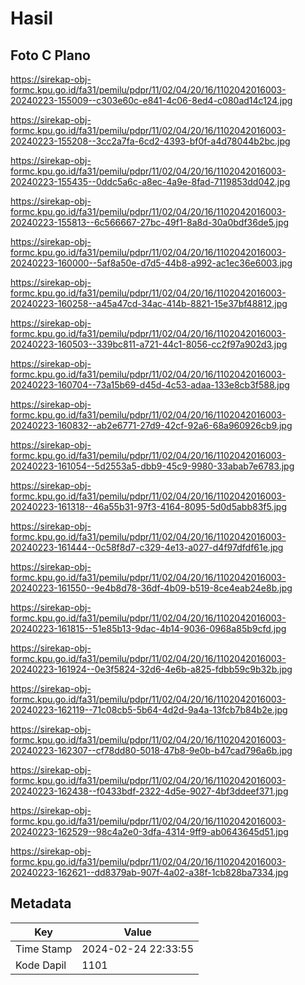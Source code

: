 # Hasil

## Foto C Plano

https://sirekap-obj-formc.kpu.go.id/fa31/pemilu/pdpr/11/02/04/20/16/1102042016003-20240223-155009--c303e60c-e841-4c06-8ed4-c080ad14c124.jpg

https://sirekap-obj-formc.kpu.go.id/fa31/pemilu/pdpr/11/02/04/20/16/1102042016003-20240223-155208--3cc2a7fa-6cd2-4393-bf0f-a4d78044b2bc.jpg

https://sirekap-obj-formc.kpu.go.id/fa31/pemilu/pdpr/11/02/04/20/16/1102042016003-20240223-155435--0ddc5a6c-a8ec-4a9e-8fad-7119853dd042.jpg

https://sirekap-obj-formc.kpu.go.id/fa31/pemilu/pdpr/11/02/04/20/16/1102042016003-20240223-155813--6c566667-27bc-49f1-8a8d-30a0bdf36de5.jpg

https://sirekap-obj-formc.kpu.go.id/fa31/pemilu/pdpr/11/02/04/20/16/1102042016003-20240223-160000--5af8a50e-d7d5-44b8-a992-ac1ec36e6003.jpg

https://sirekap-obj-formc.kpu.go.id/fa31/pemilu/pdpr/11/02/04/20/16/1102042016003-20240223-160258--a45a47cd-34ac-414b-8821-15e37bf48812.jpg

https://sirekap-obj-formc.kpu.go.id/fa31/pemilu/pdpr/11/02/04/20/16/1102042016003-20240223-160503--339bc811-a721-44c1-8056-cc2f97a902d3.jpg

https://sirekap-obj-formc.kpu.go.id/fa31/pemilu/pdpr/11/02/04/20/16/1102042016003-20240223-160704--73a15b69-d45d-4c53-adaa-133e8cb3f588.jpg

https://sirekap-obj-formc.kpu.go.id/fa31/pemilu/pdpr/11/02/04/20/16/1102042016003-20240223-160832--ab2e6771-27d9-42cf-92a6-68a960926cb9.jpg

https://sirekap-obj-formc.kpu.go.id/fa31/pemilu/pdpr/11/02/04/20/16/1102042016003-20240223-161054--5d2553a5-dbb9-45c9-9980-33abab7e6783.jpg

https://sirekap-obj-formc.kpu.go.id/fa31/pemilu/pdpr/11/02/04/20/16/1102042016003-20240223-161318--46a55b31-97f3-4164-8095-5d0d5abb83f5.jpg

https://sirekap-obj-formc.kpu.go.id/fa31/pemilu/pdpr/11/02/04/20/16/1102042016003-20240223-161444--0c58f8d7-c329-4e13-a027-d4f97dfdf61e.jpg

https://sirekap-obj-formc.kpu.go.id/fa31/pemilu/pdpr/11/02/04/20/16/1102042016003-20240223-161550--9e4b8d78-36df-4b09-b519-8ce4eab24e8b.jpg

https://sirekap-obj-formc.kpu.go.id/fa31/pemilu/pdpr/11/02/04/20/16/1102042016003-20240223-161815--51e85b13-9dac-4b14-9036-0968a85b9cfd.jpg

https://sirekap-obj-formc.kpu.go.id/fa31/pemilu/pdpr/11/02/04/20/16/1102042016003-20240223-161924--0e3f5824-32d6-4e6b-a825-fdbb59c9b32b.jpg

https://sirekap-obj-formc.kpu.go.id/fa31/pemilu/pdpr/11/02/04/20/16/1102042016003-20240223-162119--71c08cb5-5b64-4d2d-9a4a-13fcb7b84b2e.jpg

https://sirekap-obj-formc.kpu.go.id/fa31/pemilu/pdpr/11/02/04/20/16/1102042016003-20240223-162307--cf78dd80-5018-47b8-9e0b-b47cad796a6b.jpg

https://sirekap-obj-formc.kpu.go.id/fa31/pemilu/pdpr/11/02/04/20/16/1102042016003-20240223-162438--f0433bdf-2322-4d5e-9027-4bf3ddeef371.jpg

https://sirekap-obj-formc.kpu.go.id/fa31/pemilu/pdpr/11/02/04/20/16/1102042016003-20240223-162529--98c4a2e0-3dfa-4314-9ff9-ab0643645d51.jpg

https://sirekap-obj-formc.kpu.go.id/fa31/pemilu/pdpr/11/02/04/20/16/1102042016003-20240223-162621--dd8379ab-907f-4a02-a38f-1cb828ba7334.jpg


## Metadata

| Key        | Value               |
| ---------- | ------------------- |
| Time Stamp | 2024-02-24 22:33:55 |
| Kode Dapil | 1101                |



